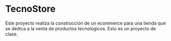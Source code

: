 # TecnoStore
Este proyecto realiza la construcción de un ecommerce para una tienda que se dedica a la venta de productos tecnologicos. Esto es un proyecto de clase.
